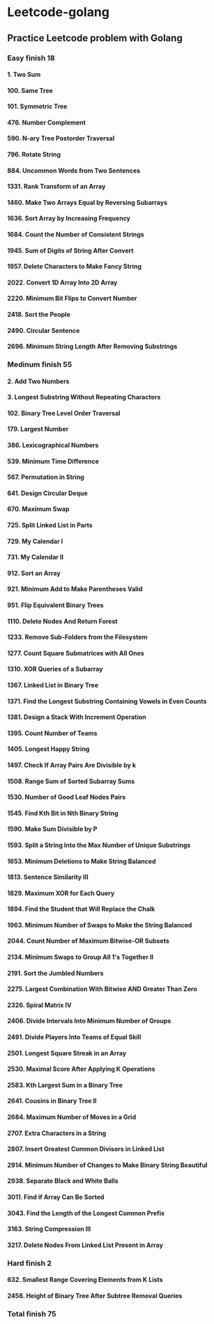 # Leetcode-golang

## Practice Leetcode problem with Golang

### Easy finish 18

#### 1. Two Sum
#### 100. Same Tree
#### 101. Symmetric Tree
#### 476. Number Complement
#### 590. N-ary Tree Postorder Traversal
#### 796. Rotate String
#### 884. Uncommon Words from Two Sentences
#### 1331. Rank Transform of an Array
#### 1460. Make Two Arrays Equal by Reversing Subarrays
#### 1636. Sort Array by Increasing Frequency
#### 1684. Count the Number of Consistent Strings
#### 1945. Sum of Digits of String After Convert
#### 1957. Delete Characters to Make Fancy String
#### 2022. Convert 1D Array Into 2D Array
#### 2220. Minimum Bit Flips to Convert Number
#### 2418. Sort the People
#### 2490. Circular Sentence
#### 2696. Minimum String Length After Removing Substrings


### Medinum finish 55
#### 2. Add Two Numbers
#### 3. Longest Substring Without Repeating Characters
#### 102. Binary Tree Level Order Traversal
#### 179. Largest Number
#### 386. Lexicographical Numbers
#### 539. Minimum Time Difference
#### 567. Permutation in String
#### 641. Design Circular Deque
#### 670. Maximum Swap
#### 725. Split Linked List in Parts
#### 729. My Calendar I
#### 731. My Calendar II
#### 912. Sort an Array
#### 921. Minimum Add to Make Parentheses Valid
#### 951. Flip Equivalent Binary Trees
#### 1110. Delete Nodes And Return Forest
#### 1233. Remove Sub-Folders from the Filesystem
#### 1277. Count Square Submatrices with All Ones
#### 1310. XOR Queries of a Subarray
#### 1367. Linked List in Binary Tree
#### 1371. Find the Longest Substring Containing Vowels in Even Counts
#### 1381. Design a Stack With Increment Operation
#### 1395. Count Number of Teams
#### 1405. Longest Happy String
#### 1497. Check If Array Pairs Are Divisible by k
#### 1508. Range Sum of Sorted Subarray Sums
#### 1530. Number of Good Leaf Nodes Pairs
#### 1545. Find Kth Bit in Nth Binary String
#### 1590. Make Sum Divisible by P
#### 1593. Split a String Into the Max Number of Unique Substrings
#### 1653. Minimum Deletions to Make String Balanced
#### 1813. Sentence Similarity III
#### 1829. Maximum XOR for Each Query
#### 1894. Find the Student that Will Replace the Chalk
#### 1963. Minimum Number of Swaps to Make the String Balanced
#### 2044. Count Number of Maximum Bitwise-OR Subsets
#### 2134. Minimum Swaps to Group All 1's Together II
#### 2191. Sort the Jumbled Numbers
#### 2275. Largest Combination With Bitwise AND Greater Than Zero
#### 2326. Spiral Matrix IV
#### 2406. Divide Intervals Into Minimum Number of Groups
#### 2491. Divide Players Into Teams of Equal Skill
#### 2501. Longest Square Streak in an Array
#### 2530. Maximal Score After Applying K Operations
#### 2583. Kth Largest Sum in a Binary Tree
#### 2641. Cousins in Binary Tree II
#### 2684. Maximum Number of Moves in a Grid
#### 2707. Extra Characters in a String
#### 2807. Insert Greatest Common Divisors in Linked List
#### 2914. Minimum Number of Changes to Make Binary String Beautiful
#### 2938. Separate Black and White Balls
#### 3011. Find if Array Can Be Sorted
#### 3043. Find the Length of the Longest Common Prefix
#### 3163. String Compression III
#### 3217. Delete Nodes From Linked List Present in Array

### Hard finish 2
#### 632. Smallest Range Covering Elements from K Lists
#### 2458. Height of Binary Tree After Subtree Removal Queries

### Total finish 75
